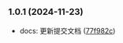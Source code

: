 

## <small>1.0.1 (2024-11-23)</small>

* docs: 更新提交文档 ([77f982c](https://github.com/wangxiaoze-view/sim-admin/commit/77f982c))
